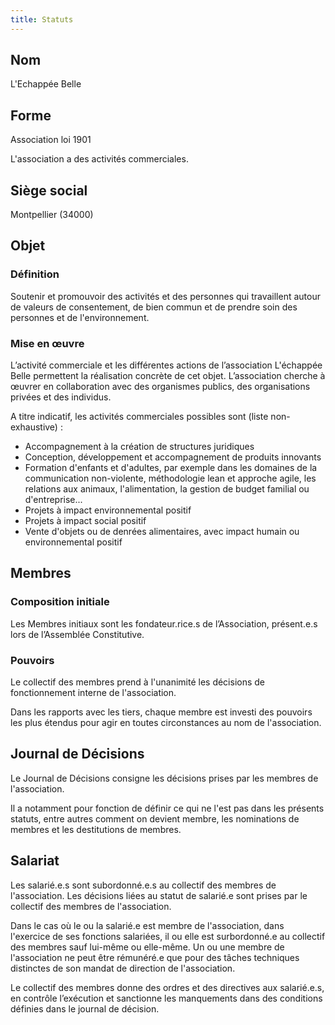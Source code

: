 ```yaml
---
title: Statuts
---
```


## Nom

L'Echappée Belle

## Forme

Association loi 1901

L'association a des activités commerciales.

## Siège social

Montpellier (34000)

## Objet 

### Définition

Soutenir et promouvoir des activités et des personnes qui travaillent autour de valeurs de consentement, de bien commun et de prendre soin des personnes et de l'environnement.


### Mise en œuvre

L’activité commerciale et les différentes actions de l’association L'échappée Belle permettent la réalisation concrète de cet objet. L’association cherche à œuvrer en collaboration avec des organismes publics, des organisations privées et des individus.

A titre indicatif, les activités commerciales possibles sont (liste non-exhaustive) : 
- Accompagnement à la création de structures juridiques
- Conception, développement et accompagnement de produits innovants
- Formation d'enfants et d'adultes, par exemple dans les domaines de la communication non-violente, méthodologie lean et approche agile, les relations aux animaux, l'alimentation, la gestion de budget familial ou d'entreprise...
- Projets à impact environnemental positif
- Projets à impact social positif
- Vente d'objets ou de denrées alimentaires, avec impact humain ou environnemental positif


## Membres

### Composition initiale

Les Membres initiaux sont les fondateur.rice.s de l’Association, présent.e.s lors de l’Assemblée Constitutive.

### Pouvoirs

Le collectif des membres prend à l'unanimité les décisions de fonctionnement interne de l'association.

Dans les rapports avec les tiers, chaque membre est investi des pouvoirs les plus étendus pour agir en toutes circonstances au nom de l'association.

## Journal de Décisions

Le Journal de Décisions consigne les décisions prises par les membres de l'association.

Il a notamment pour fonction de définir ce qui ne l'est pas dans les présents statuts, entre autres comment on devient membre, les nominations de membres et les destitutions de membres.


## Salariat

Les salarié.e.s sont subordonné.e.s au collectif des membres de l'association. Les décisions liées au statut de salarié.e sont prises par le collectif des membres de l'association.

<!-- Et pour faire plaisir à Pôle Emploi on rajoute : -->

Dans le cas où le ou la salarié.e est membre de l'association, dans l'exercice de ses fonctions salariées, il ou elle est surbordonné.e au collectif des membres sauf lui-même ou elle-même. Un ou une membre de l'association ne peut être rémunéré.e que pour des tâches techniques distinctes de son mandat de direction de l'association.

Le collectif des membres donne des ordres et des directives aux salarié.e.s, en contrôle l’exécution et sanctionne les manquements dans des conditions définies dans le journal de décision.
